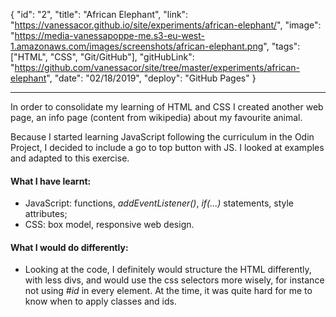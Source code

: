 {
"id": "2",
"title": "African Elephant",
"link": "https://vanessacor.github.io/site/experiments/african-elephant/",
"image": "https://media-vanessapoppe-me.s3-eu-west-1.amazonaws.com/images/screenshots/african-elephant.png",
"tags": ["HTML", "CSS", "Git/GitHub"],
"gitHubLink": "https://github.com/vanessacor/site/tree/master/experiments/african-elephant",
"date": "02/18/2019",
"deploy": "GitHub Pages"
}

---

In order to consolidate my learning of HTML and CSS I created another web page, an info page (content from wikipedia) about my favourite animal.

Because I started learning JavaScript following the curriculum in the Odin Project, I decided to include a go to top button with JS. I looked at examples and adapted to this exercise.

#### What I have learnt:

- JavaScript: functions, _addEventListener()_, _if(...)_ statements, style attributes;
- CSS: box model, responsive web design.

#### What I would do differently:

- Looking at the code, I definitely would structure the HTML differently, with less divs, and would use the css selectors more wisely, for instance not using _#id_ in every element. At the time, it was quite hard for me to know when to apply classes and ids.
